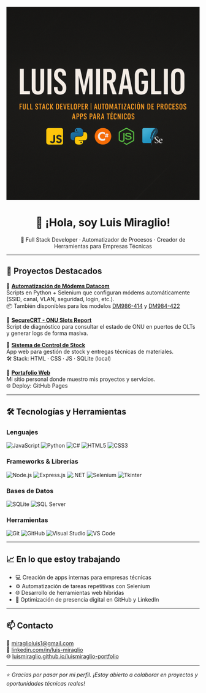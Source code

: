 <p align="center">
  <img src="banner.PNG" alt="Banner de presentación" />
</p>

<h1 align="center">👋 ¡Hola, soy Luis Miraglio!</h1>

<p align="center">
  🧰 Full Stack Developer · Automatizador de Procesos · Creador de Herramientas para Empresas Técnicas
</p>

---

## 🚀 Proyectos Destacados

🔹 [**Automatización de Módems Datacom**](https://github.com/LuisMiraglio/Script-DATACOM-DM986-416-AX30)  
Scripts en Python + Selenium que configuran módems automáticamente (SSID, canal, VLAN, seguridad, login, etc.).  
📦 También disponibles para los modelos [DM986-414](https://github.com/LuisMiraglio/Script-DATACOM-DM986-414) y [DM984-422](https://github.com/LuisMiraglio/Script-DATACOM-DM984-422)

🔹 [**SecureCRT - ONU Slots Report**](https://github.com/LuisMiraglio/SecureCRT-Slots)  
Script de diagnóstico para consultar el estado de ONU en puertos de OLTs y generar logs de forma masiva.

🔹 [**Sistema de Control de Stock**](https://github.com/LuisMiraglio/Control-de-Stock)  
App web para gestión de stock y entregas técnicas de materiales.  
🛠 Stack: HTML · CSS · JS · SQLite (local)

🔹 [**Portafolio Web**](https://github.com/LuisMiraglio/luismiraglio-portfolio)  
Mi sitio personal donde muestro mis proyectos y servicios.  
🌐 Deploy: GitHub Pages

---

## 🛠️ Tecnologías y Herramientas

### Lenguajes  
![JavaScript](https://img.shields.io/badge/JavaScript-F7DF1E?style=flat&logo=javascript&logoColor=black)
![Python](https://img.shields.io/badge/Python-3776AB?style=flat&logo=python&logoColor=white)
![C#](https://img.shields.io/badge/C%23-239120?style=flat&logo=c-sharp&logoColor=white)
![HTML5](https://img.shields.io/badge/HTML5-E34F26?style=flat&logo=html5&logoColor=white)
![CSS3](https://img.shields.io/badge/CSS3-1572B6?style=flat&logo=css3&logoColor=white)

### Frameworks & Librerías  
![Node.js](https://img.shields.io/badge/Node.js-339933?style=flat&logo=node.js&logoColor=white)
![Express.js](https://img.shields.io/badge/Express.js-000000?style=flat&logo=express&logoColor=white)
![.NET](https://img.shields.io/badge/.NET-512BD4?style=flat&logo=dotnet&logoColor=white)
![Selenium](https://img.shields.io/badge/Selenium-43B02A?style=flat&logo=selenium&logoColor=white)
![Tkinter](https://img.shields.io/badge/Tkinter-FF69B4?style=flat&logo=python&logoColor=white)

### Bases de Datos  
![SQLite](https://img.shields.io/badge/SQLite-003B57?style=flat&logo=sqlite&logoColor=white)
![SQL Server](https://img.shields.io/badge/SQL%20Server-CC2927?style=flat&logo=microsoft-sql-server&logoColor=white)

### Herramientas  
![Git](https://img.shields.io/badge/Git-F05032?style=flat&logo=git&logoColor=white)
![GitHub](https://img.shields.io/badge/GitHub-181717?style=flat&logo=github&logoColor=white)
![Visual Studio](https://img.shields.io/badge/Visual%20Studio-5C2D91?style=flat&logo=visual-studio&logoColor=white)
![VS Code](https://img.shields.io/badge/VS%20Code-007ACC?style=flat&logo=visual-studio-code&logoColor=white)

---

## 📈 En lo que estoy trabajando

- 💻 Creación de apps internas para empresas técnicas  
- ⚙️ Automatización de tareas repetitivas con Selenium  
- 🌐 Desarrollo de herramientas web híbridas  
- 🚀 Optimización de presencia digital en GitHub y LinkedIn

---

## 📫 Contacto

📧 [miraglioluis1@gmail.com](mailto:miraglioluis1@gmail.com)  
🔗 [linkedin.com/in/luis-miraglio](https://www.linkedin.com/in/luis-miraglio)  
🌐 [luismiraglio.github.io/luismiraglio-portfolio](https://luismiraglio.github.io/luismiraglio-portfolio)

---

⭐ *Gracias por pasar por mi perfil. ¡Estoy abierto a colaborar en proyectos y oportunidades técnicas reales!*
